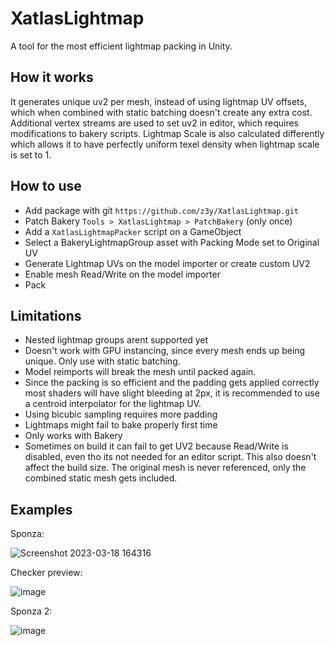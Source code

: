 # XatlasLightmap

A tool for the most efficient lightmap packing in Unity.

## How it works
It generates unique uv2 per mesh, instead of using lightmap UV offsets, which when combined with static batching doesn't create any extra cost. Additional vertex streams are used to set uv2 in editor, which requires modifications to bakery scripts. Lightmap Scale is also calculated differently which allows it to have perfectly uniform texel density when lightmap scale is set to 1.

## How to use
- Add package with git `https://github.com/z3y/XatlasLightmap.git`
- Patch Bakery `Tools > XatlasLightmap > PatchBakery` (only once)
- Add a `XatlasLightmapPacker` script on a GameObject
- Select a BakeryLightmapGroup asset with Packing Mode set to Original UV
- Generate Lightmap UVs on the model importer or create custom UV2
- Enable mesh Read/Write on the model importer
- Pack


## Limitations

- Nested lightmap groups arent supported yet
- Doesn't work with GPU instancing, since every mesh ends up being unique. Only use with static batching.
- Model reimports will break the mesh until packed again.
- Since the packing is so efficient and the padding gets applied correctly most shaders will have slight bleeding at 2px, it is recommended to use a centroid interpolator for the lightmap UV.
- Using bicubic sampling requires more padding
- Lightmaps might fail to bake properly first time
- Only works with Bakery
- Sometimes on build it can fail to get UV2 because Read/Write is disabled, even tho its not needed for an editor script. This also doesn't affect the build size. The original mesh is never referenced, only the combined static mesh gets included.

## Examples

Sponza:

![Screenshot 2023-03-18 164316](https://user-images.githubusercontent.com/33181641/227739457-d5bd302d-ba14-4e1f-a745-da5942e1215b.png)

Checker preview:

![image](https://github.com/z3y/XatlasLightmap/assets/33181641/ab5af17a-ef49-442e-96cc-d0cd0295acdd)


Sponza 2:

![image](https://github.com/z3y/XatlasLightmap/assets/33181641/6b791015-51c1-4d12-b0bd-16452dc802bf)
